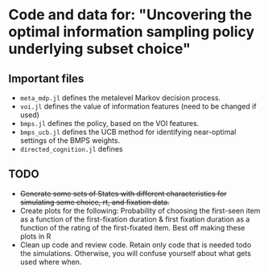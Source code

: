 # Code and data for: "Uncovering the optimal information sampling policy underlying subset choice"

## Important files

- `meta_mdp.jl` defines the metalevel Markov decision process.
- `voi.jl` defines the value of information features (need to be changed if used)
- `bmps.jl` defines the policy, based on the VOI features.
- `bmps_ucb.jl` defines the UCB method for identifying near-optimal settings of the BMPS weights.
- `directed_cognition.jl` defines


## TODO

- ~~Generate some sets of States with different characteristics for simulating some choice, rt, and fixation data.~~
- Create plots for the following: Probability of choosing the first-seen item as a function of the first-fixation duration & first fixation duration as a function of the rating of the first-fixated item. Best off making these plots in R
- Clean up code and review code. Retain only code that is needed todo the simulations. Otherwise, you will confuse yourself about what gets used where when.
